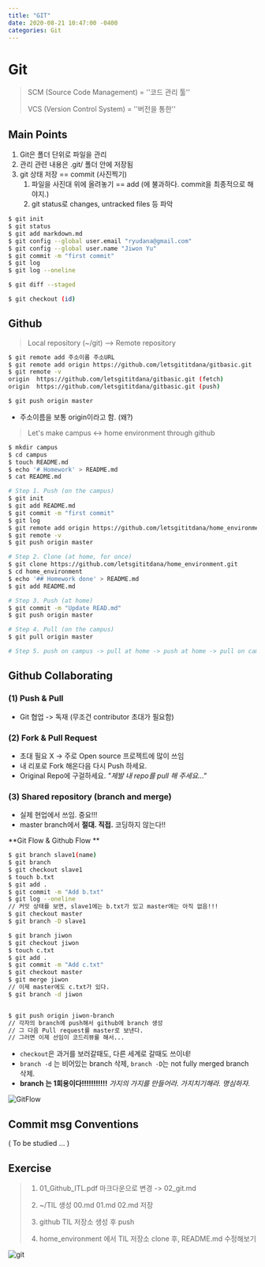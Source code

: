 ```yaml
---
title: "GIT"
date: 2020-08-21 10:47:00 -0400
categories: Git
---
```


# Git 

> SCM (Source Code Management)  =  ''코드 관리 툴''
>
> VCS (Version Control System)  =  ''버전을 통한''



## Main Points

1. Git은 폴더 단위로 파일을 관리
2. 관리 관련 내용은 .git/ 폴더 안에 저장됨
3. git 상태 저장 == commit (사진찍기)
   1. 파일을 사진대 위에 올려놓기 == add (에 불과하다. commit을 최종적으로 해야지.)
   2. git status로 changes, untracked files 등 파악

```bash
$ git init
$ git status
$ git add markdown.md
$ git config --global user.email "ryudana@gmail.com"
$ git config --global user.name "Jiwon Yu"
$ git commit -m "first commit"
$ git log
$ git log --oneline

$ git diff --staged

$ git checkout (id)
```



## Github

> Local repository (~/git) --> Remote repository

```bash
$ git remote add 주소이름 주소URL
$ git remote add origin https://github.com/letsgititdana/gitbasic.git
$ git remote -v
origin  https://github.com/letsgititdana/gitbasic.git (fetch)
origin  https://github.com/letsgititdana/gitbasic.git (push)

$ git push origin master
```

- 주소이름을 보통 origin이라고 함. (왜?)



> Let's make campus <-> home environment through github

```bash
$ mkdir campus
$ cd campus
$ touch README.md
$ echo '# Homework' > README.md
$ cat README.md

# Step 1. Push (on the campus)
$ git init
$ git add README.md
$ git commit -m "first commit"
$ git log
$ git remote add origin https://github.com/letsgititdana/home_environment.git
$ git remote -v
$ git push origin master

# Step 2. Clone (at home, for once)
$ git clone https://github.com/letsgititdana/home_environment.git
$ cd home_environment
$ echo '## Homework done' > README.md
$ git add README.md

# Step 3. Push (at home)
$ git commit -m "Update READ.md"
$ git push origin master

# Step 4. Pull (on the campus)
$ git pull origin master

# Step 5. push on campus -> pull at home -> push at home -> pull on campus -> ...
```



## Github Collaborating

### (1) Push & Pull

- Git 협업 -> 독재 (무조건 contributor 초대가 필요함)

### (2) Fork & Pull Request

- 초대 필요 X -> 주로 Open source 프로젝트에 많이 쓰임
- 내 리포로 Fork 해온다음 다시 Push 하세요. 
- Original Repo에 구걸하세요. *"제발 내 repo를 pull 해 주세요..."*

### (3) Shared repository (branch and merge)

- 실제 현업에서 쓰임. 중요!!! 
- master branch에서 **절대. 직접.** 코딩하지 않는다!!

**Git Flow & Github Flow **

```bash
$ git branch slave1(name)
$ git branch
$ git checkout slave1
$ touch b.txt
$ git add .
$ git commit -m "Add b.txt"
$ git log --oneline
// 커밋 상태를 보면, slave1에는 b.txt가 있고 master에는 아직 없음!!! 
$ git checkout master
$ git branch -D slave1

$ git branch jiwon
$ git checkout jiwon
$ touch c.txt
$ git add .
$ git commit -m "Add c.txt"
$ git checkout master
$ git merge jiwon
// 이제 master에도 c.txt가 있다.
$ git branch -d jiwon


$ git push origin jiwon-branch
// 각자의 branch에 push해서 github에 branch 생성
// 그 다음 Pull request를 master로 보낸다.
// 그러면 이제 선임이 코드리뷰를 해서... 
```

- `checkout`은 과거를 보러갈때도, 다른 세계로 갈때도 쓰이네!
- `branch -d` 는 비어있는 branch 삭제, `branch -D`는 not fully merged branch 삭제.
- **branch 는 1회용이다!!!!!!!!!!!** *가지의 가지를 만들어라. 가지치기해라. 명심하자.* 



![GitFlow](https://woowabros.github.io/img/2017-10-30/git-flow_overall_graph.png)



## Commit msg Conventions

( To be studied ... )



## Exercise

> 1.  01_Github_ITL.pdf 마크다운으로 변경 -> 02_git.md
>
> 2.  ~/TIL 생성 00.md 01.md 02.md 저장
>
> 3.  github TIL 저장소 생성 후 push
>
> 4. home_environment 에서 TIL 저장소 clone 후, README.md 수정해보기

![git](git.jpg)

